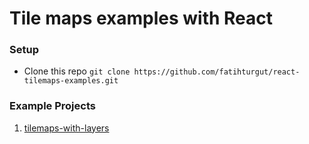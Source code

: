 # Tile maps examples with React

### Setup

- Clone this repo
  `git clone https://github.com/fatihturgut/react-tilemaps-examples.git`

### Example Projects
1. [tilemaps-with-layers](https://github.com/fatihturgut/react-tilemaps-examples/tree/master/square/tilemaps-with-layers)
